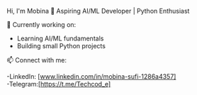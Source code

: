 Hi, I'm Mobina 👋
Aspiring AI/ML Developer | Python Enthusiast

🔭 Currently working on:
- Learning AI/ML fundamentals
- Building small Python projects

📫 Connect with me:

-LinkedIn: [www.linkedin.com/in/mobina-sufi-1286a4357]  
-Telegram:[https://t.me/Techcod_e]
